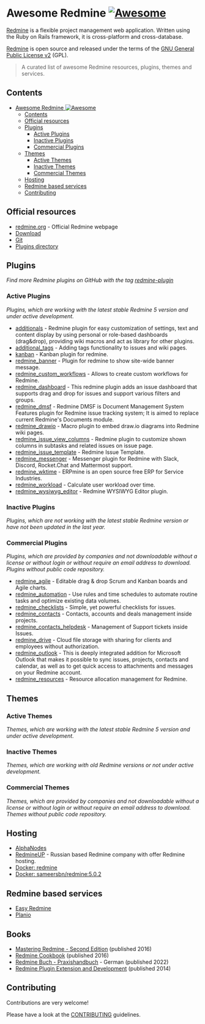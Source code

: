 # Awesome Redmine [![Awesome](https://awesome.re/badge.svg)](https://awesome.re)

[Redmine](https://www.redmine.org/) is a flexible project management web application. Written using the Ruby on Rails framework, it is cross-platform and cross-database.

[Redmine](https://www.redmine.org/) is open source and released under the terms of the [GNU General Public License v2](https://www.gnu.org/licenses/old-licenses/gpl-2.0.html) (GPL).

>A curated list of awesome Redmine resources, plugins, themes and services.

## Contents

- [Awesome Redmine ![Awesome](https://awesome.re)](#awesome-redmine-)
  - [Contents](#contents)
  - [Official resources](#official-resources)
  - [Plugins](#plugins)
    - [Active Plugins](#active-plugins)
    - [Inactive Plugins](#inactive-plugins)
    - [Commercial Plugins](#commercial-plugins)
  - [Themes](#themes)
    - [Active Themes](#active-themes)
    - [Inactive Themes](#inactive-themes)
    - [Commercial Themes](#commercial-themes)
  - [Hosting](#hosting)
  - [Redmine based services](#redmine-based-services)
  - [Contributing](#contributing)

## Official resources

- [redmine.org](https://www.redmine.org/) - Official Redmine webpage
- [Download](https://www.redmine.org/projects/redmine/wiki/Download)
- [Git](https://github.com/redmine/redmine)
- [Plugins directory](https://www.redmine.org/plugins?page=1&sort=rating)

## Plugins

_Find more Redmine plugins on GitHub with the tag [redmine-plugin](https://github.com/topics/redmine-plugin)_

### Active Plugins

_Plugins, which are working with the latest stable Redmine 5 version and under active development._

- [additionals](https://github.com/alphanodes/additionals) - Redmine plugin for easy customization of settings, text and content display by using personal or role-based dashboards (drag&drop), providing wiki macros and act as library for other plugins.
- [additional_tags](https://github.com/AlphaNodes/additional_tags) - Adding tags functionality to issues and wiki pages.
- [kanban](hhttps://github.com/happy-se-life/kanban) - Kanban plugin for redmine.
- [redmine_banner](https://github.com/agileware-jp/redmine_banner) - Plugin for redmine to show site-wide banner message.
- [redmine_custom_workflows](https://github.com/anteo/redmine_custom_workflows) - Allows to create custom workflows for Redmine.
- [redmine_dashboard](https://github.com/jgraichen/redmine_dashboard) - This redmine plugin adds an issue dashboard that supports drag and drop for issues and support various filters and groups.
- [redmine_dmsf](https://github.com/danmunn/redmine_dmsf) - Redmine DMSF is Document Management System Features plugin for Redmine issue tracking system; It is aimed to replace current Redmine's Documents module.
- [redmine_drawio](https://www.redmine.org/plugins/redmine_drawio) - Macro plugin to embed draw.io diagrams into Redmine wiki pages.
- [redmine_issue_view_columns](https://github.com/AlphaNodes/redmine_issue_view_columns) - Redmine plugin to customize shown columns in subtasks and related issues on issue page.
- [redmine_issue_template](https://github.com/agileware-jp/redmine_issue_templates) - Redmine Issue Template.
- [redmine_messenger](https://github.com/AlphaNodes/redmine_messenger) - Messenger plugin for Redmine with Slack, Discord, Rocket.Chat and Mattermost support.
- [redmine_wktime](https://github.com/dhanasingh/redmine_wktime) - ERPmine is an open source free ERP for Service Industries.
- [redmine_workload](https://github.com/xmera-circle/redmine_workload) - Calculate user workload over time.
- [redmine_wysiwyg_editor](https://github.com/taqueci/redmine_wysiwyg_editor) - Redmine WYSIWYG Editor plugin.

### Inactive Plugins

_Plugins, which are not working with the latest stable Redmine version or have not been updated in the last year._

### Commercial Plugins

_Plugins, which are provided by companies and not downloadable without a license or without login or without require an email address to download. Plugins without public code repository._

- [redmine_agile](https://www.redmineup.com/pages/plugins/agile) - Editable drag & drop Scrum and Kanban boards and Agile charts.
- [redmine_automation](https://alphanodes.com/redmine-automation) - Use rules and time schedules to automate routine tasks and optimize existing data volumes.
- [redmine_checklists](https://www.redmineup.com/pages/plugins/checklists) - Simple, yet powerful checklists for issues.
- [redmine_contacts](https://www.redmineup.com/pages/plugins/crm) - Contacts, accounts and deals management inside projects.
- [redmine_contacts_helpdesk](https://www.redmineup.com/pages/plugins/helpdesk) - Management of Support tickets inside Issues.
- [redmine_drive](https://www.redmineup.com/pages/plugins/drive) - Cloud file storage with sharing for clients and employees without authorization.
- [redmine_outlook](https://www.ahausoftware.com/redmine-outlook) - This is deeply integrated addition for Microsoft Outlook that makes it possible to sync issues, projects, contacts and calendar, as well as to get quick access to attachments and messages on your Redmine account.
- [redmine_resources](https://www.redmineup.com/pages/plugins/resources) - Resource allocation management for Redmine.

## Themes

### Active Themes

_Themes, which are working with the latest stable Redmine 5 version and under active development._

### Inactive Themes

_Themes, which are working with old Redmine versions or not under active development._

### Commercial Themes

_Themes, which are provided by companies and not downloadable without a license or without login or without require an email address to download. Themes without public code repository._

## Hosting

- [AlphaNodes](https://alphanodes.com/)
- [RedmineUP](https://www.redmineup.com/) - Russian based Redmine company with offer Redmine hosting.
- [Docker: redmine](https://hub.docker.com/_/redmine)
- [Docker: sameersbn/redmine:5.0.2](https://github.com/sameersbn/docker-redmine)

## Redmine based services

- [Easy Redmine](https://www.easyredmine.com/)
- [Planio](https://plan.io)

## Books

- [Mastering Redmine - Second Edition](https://www.packtpub.com/product/mastering-redmine-second-edition/9781785881305) (published 2016)
- [Redmine Cookbook](https://www.packtpub.com/product/redmine-cookbook/9781785286131) (published 2016)
- [Redmine Buch - Praxishandbuch](https://alphanodes.com/de/redmine-buch) - German (published 2022)
- [Redmine Plugin Extension and Development](https://www.packtpub.com/product/redmine-plugin-extension-and-development/9781783288748) (published 2014)

## Contributing

Contributions are very welcome!

Please have a look at the [CONTRIBUTING](https://github.com/alexandermeindl/awesome-redmine/blob/master/CONTRIBUTING.md) guidelines.

[c]: https://cdn.rawgit.com/akullpp/23246ca832bda82bb505230bf3538e2a/raw/d9bcdb769bf025292f9c6bc1290f01f1fcd1f864/commercial.svg

